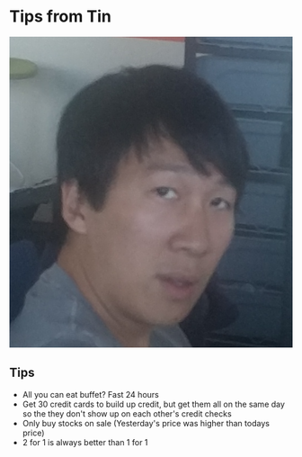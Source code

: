 # Tips from Tin

![Tins Face](images/tins-face.png)

## Tips

* All you can eat buffet? Fast 24 hours
* Get 30 credit cards to build up credit, but get them all on the same day so the they don't show up on each other's credit checks
* Only buy stocks on sale (Yesterday's price was higher than todays price)
* 2 for 1 is always better than 1 for 1
